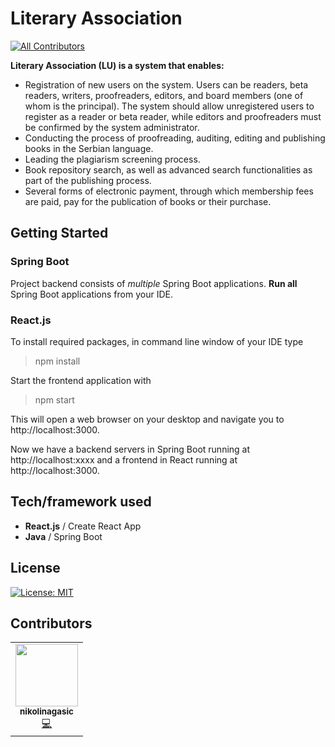 # Literary Association
<!-- ALL-CONTRIBUTORS-BADGE:START - Do not remove or modify this section -->
[![All Contributors](https://img.shields.io/badge/all_contributors-1-orange.svg?style=flat-square)](#contributors-)
<!-- ALL-CONTRIBUTORS-BADGE:END -->

**Literary Association (LU) is a system that enables:**

<ul>
<li>Registration of new users on the system. Users can be readers, beta readers, writers, proofreaders, editors, and board members (one of whom is the principal). The system should allow unregistered users to register as a reader or beta reader, while editors and proofreaders must be confirmed by the system administrator.</li>
<li>Conducting the process of proofreading, auditing, editing and publishing books in the Serbian language.</li>
<li>Leading the plagiarism screening process.</li>
<li>Book repository search, as well as advanced search functionalities as part of the publishing process.</li>
<li>Several forms of electronic payment, through which membership fees are paid, pay for the publication of books or their purchase.</li>
</ul>

## Getting Started
### Spring Boot
Project backend consists of *multiple* Spring Boot applications. **Run all** Spring Boot applications from your IDE.
### React.js
To install required packages, in command line window of your IDE type

> npm install

Start the frontend application with

> npm start

This will open a web browser on your desktop and navigate you to http://localhost:3000.

Now we have a backend servers in Spring Boot running at http://localhost:xxxx and a frontend in React running at http://localhost:3000.

## Tech/framework used
- **React.js** / Create React App
- **Java** / Spring Boot
## License
[![License: MIT](https://img.shields.io/badge/License-MIT-yellow.svg)](https://github.com/joooooooj/literary-association/blob/main/LICENSE)
## Contributors


<!-- ALL-CONTRIBUTORS-LIST:START - Do not remove or modify this section -->
<!-- prettier-ignore-start -->
<!-- markdownlint-disable -->
<table>
  <tr>
    <td align="center"><a href="https://github.com/nikolinagasic"><img src="https://avatars3.githubusercontent.com/u/48239322?v=4" width="100px;" alt=""/><br /><sub><b>nikolinagasic</b></sub></a><br /><a href="https://github.com/joooooooj/literary-association/commits?author=nikolinagasic" title="Code">💻</a></td>
  </tr>
</table>

<!-- markdownlint-enable -->
<!-- prettier-ignore-end -->
<!-- ALL-CONTRIBUTORS-LIST:END -->